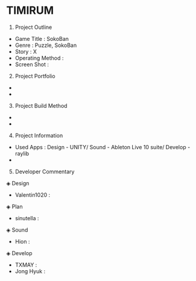 # TIMIRUM

1. Project Outline

- Game Title : SokoBan
- Genre : Puzzle, SokoBan
- Story : X
- Operating Method : 
- Screen Shot :

2. Project Portfolio

-
-

3. Project Build Method

-
-

4. Project Information

- Used Apps : Design - UNITY/ Sound - Ableton Live 10 suite/ Develop - raylib
-

5. Developer Commentary

◈ Design
- Valentin1020 :

◈ Plan
- sinutella :

◈ Sound
- Hion :

◈ Develop
- TXMAY :
- Jong Hyuk :
